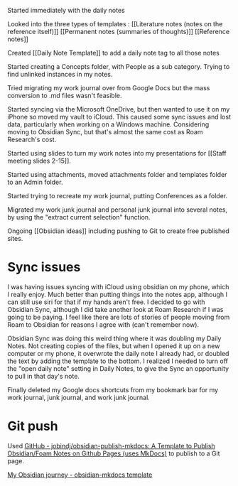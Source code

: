 Started immediately with the daily notes

Looked into the three types of templates : [[Literature notes (notes on the reference itself)]] [[Permanent notes (summaries of thoughts)]] [[Reference notes]]

Created [[Daily Note Template]] to add a daily note tag to all those notes

Started creating a Concepts folder, with People as a sub category. Trying to find unlinked instances in my notes.

Tried migrating my work journal over from Google Docs but the mass conversion to .md files wasn't feasible. 

Started syncing via the Microsoft OneDrive, but then wanted to use it on my iPhone so moved my vault to iCloud. This caused some sync issues and lost data, particularly when working on a Windows machine. Considering moving to Obsidian Sync, but that's almost the same cost as Roam Research's cost. 

Started using slides to turn my work notes into my presentations for [[Staff meeting slides 2-15]]. 

Started using attachments, moved attachments folder and templates folder to an Admin folder. 

Started trying to recreate my work journal, putting Conferences as a folder. 

Migrated my work junk journal and personal junk journal into several notes, by using the "extract current selection" function. 

Ongoing [[Obsidian ideas]] including pushing to Git to create free published sites. 

# Sync issues

I was having issues syncing with iCloud using obsidian on my phone, which I really enjoy. Much better than putting things into the notes app, although I can still use siri for that if my hands aren't free. I decided to go with Obsidian Sync, although I did take another look at Roam Research if I was going to be paying. I feel like there are lots of stories of people moving from Roam to Obsidian for reasons I agree with (can't remember now). 

Obsidian Sync was doing this weird thing where it was doubling my Daily Notes. Not creating copies of the files, but when I opened it up on a new computer or my phone, it overwrote the daily note I already had, or doubled the text by adding the template to the bottom. I realized I needed to turn off the "open daily note" setting in Daily Notes, to give the Sync an opportunity to pull in that day's note. 

Finally deleted my Google docs shortcuts from my bookmark bar for my work journal, junk journal, and work junk journal. 

# Git push
Used [GitHub - jobindj/obsidian-publish-mkdocs: A Template to Publish Obsidian/Foam Notes on Github Pages (uses MkDocs)](https://github.com/jobindj/obsidian-publish-mkdocs) to publish to a Git page. 

[My Obsidian journey - obsidian-mkdocs template](https://smazzie.github.io/ObsidianSite/Journey/My_Obsidian_journey/)






